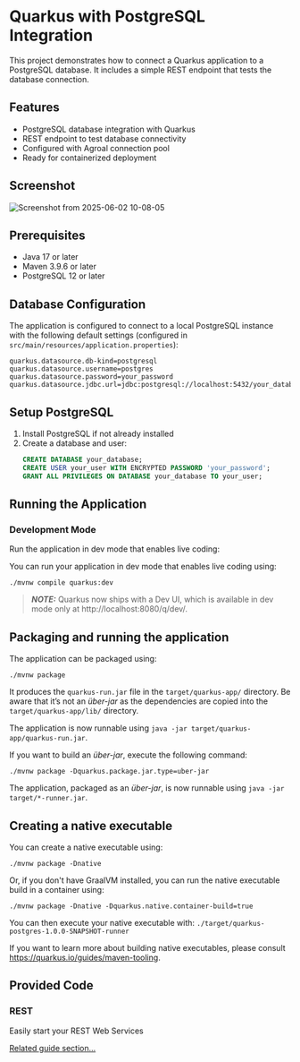 # Quarkus with PostgreSQL Integration

This project demonstrates how to connect a Quarkus application to a PostgreSQL database. It includes a simple REST endpoint that tests the database connection.

## Features

- PostgreSQL database integration with Quarkus
- REST endpoint to test database connectivity
- Configured with Agroal connection pool
- Ready for containerized deployment

## Screenshot

<!-- Add your screenshot here after uploading it to the repository -->
![Screenshot from 2025-06-02 10-08-05](https://github.com/user-attachments/assets/3e57b56a-3547-47c5-9b65-542687539876)

## Prerequisites

- Java 17 or later
- Maven 3.9.6 or later
- PostgreSQL 12 or later

## Database Configuration

The application is configured to connect to a local PostgreSQL instance with the following default settings (configured in `src/main/resources/application.properties`):

```properties
quarkus.datasource.db-kind=postgresql
quarkus.datasource.username=postgres
quarkus.datasource.password=your_password
quarkus.datasource.jdbc.url=jdbc:postgresql://localhost:5432/your_database
```

## Setup PostgreSQL

1. Install PostgreSQL if not already installed
2. Create a database and user:
   ```sql
   CREATE DATABASE your_database;
   CREATE USER your_user WITH ENCRYPTED PASSWORD 'your_password';
   GRANT ALL PRIVILEGES ON DATABASE your_database TO your_user;
   ```

## Running the Application

### Development Mode

Run the application in dev mode that enables live coding:

You can run your application in dev mode that enables live coding using:
```shell script
./mvnw compile quarkus:dev
```

> **_NOTE:_**  Quarkus now ships with a Dev UI, which is available in dev mode only at http://localhost:8080/q/dev/.

## Packaging and running the application

The application can be packaged using:
```shell script
./mvnw package
```
It produces the `quarkus-run.jar` file in the `target/quarkus-app/` directory.
Be aware that it’s not an _über-jar_ as the dependencies are copied into the `target/quarkus-app/lib/` directory.

The application is now runnable using `java -jar target/quarkus-app/quarkus-run.jar`.

If you want to build an _über-jar_, execute the following command:
```shell script
./mvnw package -Dquarkus.package.jar.type=uber-jar
```

The application, packaged as an _über-jar_, is now runnable using `java -jar target/*-runner.jar`.

## Creating a native executable

You can create a native executable using: 
```shell script
./mvnw package -Dnative
```

Or, if you don't have GraalVM installed, you can run the native executable build in a container using: 
```shell script
./mvnw package -Dnative -Dquarkus.native.container-build=true
```

You can then execute your native executable with: `./target/quarkus-postgres-1.0.0-SNAPSHOT-runner`

If you want to learn more about building native executables, please consult https://quarkus.io/guides/maven-tooling.

## Provided Code

### REST

Easily start your REST Web Services

[Related guide section...](https://quarkus.io/guides/getting-started-reactive#reactive-jax-rs-resources)
